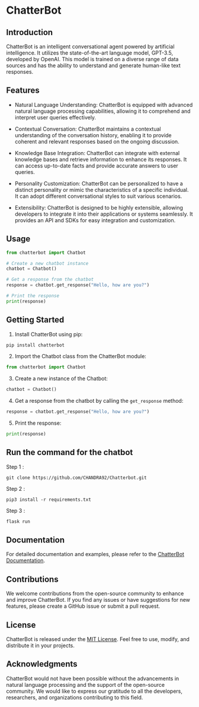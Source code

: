 # ChatterBot

## Introduction
ChatterBot is an intelligent conversational agent powered by artificial intelligence. It utilizes the state-of-the-art language model, GPT-3.5, developed by OpenAI. This model is trained on a diverse range of data sources and has the ability to understand and generate human-like text responses.

## Features
- Natural Language Understanding: ChatterBot is equipped with advanced natural language processing capabilities, allowing it to comprehend and interpret user queries effectively.

- Contextual Conversation: ChatterBot maintains a contextual understanding of the conversation history, enabling it to provide coherent and relevant responses based on the ongoing discussion.

- Knowledge Base Integration: ChatterBot can integrate with external knowledge bases and retrieve information to enhance its responses. It can access up-to-date facts and provide accurate answers to user queries.

- Personality Customization: ChatterBot can be personalized to have a distinct personality or mimic the characteristics of a specific individual. It can adopt different conversational styles to suit various scenarios.

- Extensibility: ChatterBot is designed to be highly extensible, allowing developers to integrate it into their applications or systems seamlessly. It provides an API and SDKs for easy integration and customization.

## Usage

```python
from chatterbot import Chatbot

# Create a new chatbot instance
chatbot = Chatbot()

# Get a response from the chatbot
response = chatbot.get_response("Hello, how are you?")

# Print the response
print(response)
```

## Getting Started

1. Install ChatterBot using pip:

```bash
pip install chatterbot
```

2. Import the Chatbot class from the ChatterBot module:

```python
from chatterbot import Chatbot
```

3. Create a new instance of the Chatbot:

```python
chatbot = Chatbot()
```

4. Get a response from the chatbot by calling the `get_response` method:

```python
response = chatbot.get_response("Hello, how are you?")
```

5. Print the response:

```python
print(response)
```

## Run the command for the chatbot
Step 1 :
```unix
git clone https://github.com/CHANDRA92/Chatterbot.git
```
Step 2 :
```
pip3 install -r requirements.txt
```
Step 3 :
```python
flask run
```

## Documentation
For detailed documentation and examples, please refer to the [ChatterBot Documentation](https://chatterbot-docs.org).

## Contributions
We welcome contributions from the open-source community to enhance and improve ChatterBot. If you find any issues or have suggestions for new features, please create a GitHub issue or submit a pull request.

## License
ChatterBot is released under the [MIT License](https://opensource.org/licenses/MIT). Feel free to use, modify, and distribute it in your projects.

## Acknowledgments
ChatterBot would not have been possible without the advancements in natural language processing and the support of the open-source community. We would like to express our gratitude to all the developers, researchers, and organizations contributing to this field.